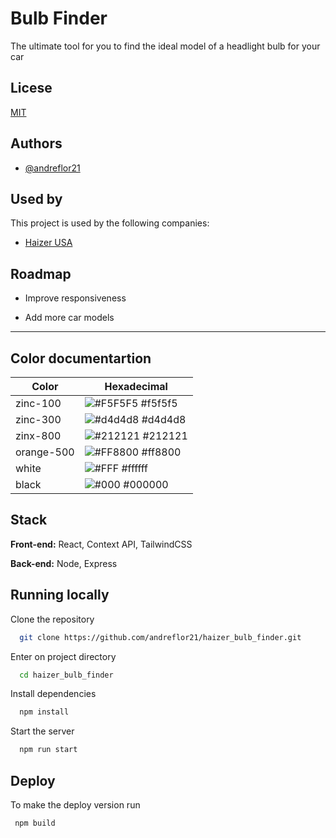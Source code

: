# Bulb Finder

The ultimate tool for you to find the ideal model of a headlight bulb for your car

## Licese

[MIT](https://choosealicense.com/licenses/mit/)

## Authors

- [@andreflor21](https://www.github.com/andreflor21)

## Used by

This project is used by the following companies:

- [Haizer USA](https://www.haizerusa.com/)

## Roadmap

- Improve responsiveness

- Add more car models

---

## Color documentartion

| Color      | Hexadecimal                                                      |
| ---------- | ---------------------------------------------------------------- |
| zinc-100   | ![#F5F5F5](https://via.placeholder.com/10/f5f5f5?text=+) #f5f5f5 |
| zinc-300   | ![#d4d4d8](https://via.placeholder.com/10/d4d4d8?text=+) #d4d4d8 |
| zinx-800   | ![#212121](https://via.placeholder.com/10/212121?text=+) #212121 |
| orange-500 | ![#FF8800](https://via.placeholder.com/10/ff8800?text=+) #ff8800 |
| white      | ![#FFF](https://via.placeholder.com/10/fff?text=+) #ffffff       |
| black      | ![#000](https://via.placeholder.com/10/000?text=+) #000000       |

## Stack

**Front-end:** React, Context API, TailwindCSS

**Back-end:** Node, Express

## Running locally

Clone the repository

```bash
  git clone https://github.com/andreflor21/haizer_bulb_finder.git
```

Enter on project directory

```bash
  cd haizer_bulb_finder
```

Install dependencies

```bash
  npm install
```

Start the server

```bash
  npm run start
```

## Deploy

To make the deploy version run

```bash
 npm build
```
